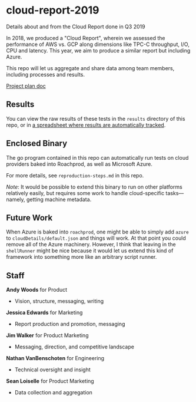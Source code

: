# cloud-report-2019

Details about and from the Cloud Report done in Q3 2019

In 2018, we produced a "Cloud Report", wherein we assessed the performance of AWS vs. GCP along dimensions like TPC-C throughput, I/O, CPU and latency. This year, we aim to produce a similar report but including Azure.

This repo will let us aggregate and share data among team members, including processes and results. 

[Project plan doc](https://docs.google.com/document/d/195l-Opbq_Pd3hHqRM5ynUa4FOtyGJqCriUYfqji38VI/edit)

## Results

You can view the raw results of these tests in the `results` directory of this repo, or in [a spreadsheet where results are automatically tracked](https://docs.google.com/spreadsheets/d/175Q3g3Ti40rEmaCMwm0CBXRnHIo07WSBsxOVhmqNyEY).

## Enclosed Binary

The go program contained in this repo can automatically run tests on cloud providers baked into Roachprod, as well as Microsoft Azure.

For more details, see `reproduction-steps.md` in this repo.

_Note_: It would be possible to extend this binary to run on other platforms relatively easily, but requires some work to handle cloud-specific tasks––namely, getting machine metadata.

## Future Work

When Azure is baked into `roachprod`, one might be able to simply add `azure` to `cloudDetails/default.json` and things will work. At that point you could remove all of the Azure machinery. However, I think that leaving in the `shellRunner` might be nice because it would let us extend this kind of framework into something more like an arbitrary script runner.

## Staff

**Andy Woods** for Product
- Vision, structure, messaging, writing

**Jessica Edwards** for Marketing
- Report production and promotion, messaging

**Jim Walker** for Product Marketing
- Messaging, direction, and competitive landscape

**Nathan VanBenschoten** for Engineering
- Technical oversight and insight

**Sean Loiselle** for Product Marketing
- Data collection and aggregation
